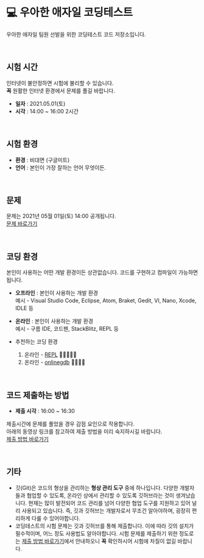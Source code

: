 # 💻 우아한 애자일 코딩테스트
우아한 애자일 팀원 선발을 위한 코딩테스트 코드 저장소입니다.

<br>

## 시험 시간
인터넷이 불안정하면 시험에 불리할 수 있습니다.  
**꼭** 원활한 인터넷 환경에서 문제를 풀길 바랍니다.
* **일자** : 2021.05.01(토)
* **시각** : 14:00 ~ 16:00 2시간

<br>

## 시험 환경
* **환경** : 비대면 (구글미트)
* **언어** : 본인이 가장 잘하는 언어 무엇이든.

<br>

## 문제
문제는 2021년 05월 01일(토) 14:00 공개됩니다.  
[문제 바로가기](https://www.notion.so/2-3c0ce7f35ee5428ab5e0b92b01970378)

<br>

## 코딩 환경
본인이 사용하는 어떤 개발 환경이든 상관없습니다.
코드를 구현하고 컴파일이 가능하면 됩니다.
* **오프라인** : 본인이 사용하는 개발 환경  
예시 - Visual Studio Code, Eclipse, Atom, Braket, Gedit, VI, Nano, Xcode, IDLE 등
* **온라인** : 본인이 사용하는 개발 환경  
예시 - 구름 IDE, 코드펜, StackBlitz, REPL 등

* 추천하는 코딩 환경
   1. 온라인 - [REPL](https://replit.com/) 🌟🌟🌟🌟🌟
   2. 온라인 - [onlinegdb](https://www.onlinegdb.com/) 🌟🌟🌟🌟


<br>

## 코드 제출하는 방법
* **제출 시각** : 16:00 ~ 16:30   

제출시간에 문제를 풀었을 경우 감점 요인으로 작용합니다.  
아래의 동영상 링크를 참고하여 제출 방법을 미리 숙지하시길 바랍니다.  
[제출 방법 바로가기](https://www.notion.so/2-3c0ce7f35ee5428ab5e0b92b01970378)

<br>

## 기타
* 깃(Git)은 코드의 형상을 관리하는 **형상 관리 도구** 중에 하나입니다.
다양한 개발자들과 협업할 수 있도록, 온라인 상에서 관리할 수 있도록 깃허브라는 것이 생겨났습니다.
현재는 많이 발전되어 코드 관리를 넘어 다양한 협업 도구를 지원하고 있어 널리 사용되고 있습니다.
즉, 깃과 깃허브는 개발자로서 무조건 알아야하며, 굉장히 편리하게 다룰 수 있어야합니다.
* 코딩테스트의 시험 문제는 깃과 깃허브를 통해 제출합니다.
이에 따라 깃의 설치가 필수적이며, 어느 정도 사용법도 알아야합니다.
시험 문제를 제출하기 위한 정도로는 [제출 방법 바로가기](https://www.notion.so/2-3c0ce7f35ee5428ab5e0b92b01970378)에서 안내하오니 **꼭** 확인하시어 시험에 차질이 없길 바랍니다.


